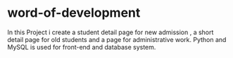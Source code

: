 # word-of-development


In this Project i create a student detail page for new admission , a short detail page for old students and a page for 
administrative work. Python and MySQL is used for front-end and database system.
